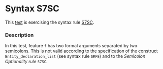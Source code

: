# Syntax S7SC

This [test](.) is exercising the syntax rule [S7SC](../Readme.md).

### Description

In this test, feature `f` has two formal arguments separated by two semicolons. This is not valid according to the specification of the construct `Entity_declaration_list` (see syntax rule `SRFE`) and to the *Semicolon Optionality rule* `S7SC`.
